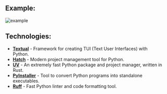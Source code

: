 ## Example:
![example](https://github.com/user-attachments/assets/8e7643da-d957-4db0-a097-a220290abe53)


## Technologies:

- **[Textual](https://github.com/Textualize/textual)** - Framework for creating TUI (Text User Interfaces) with Python.
- **[Hatch](https://github.com/pypa/hatch)** - Modern project management tool for Python.
- **[UV](https://github.com/astral-sh/uv)** - An extremely fast Python package and project manager, written in Rust.
- **[PyInstaller](https://github.com/pyinstaller/pyinstaller)** - Tool to convert Python programs into standalone executables.
- **[Ruff](https://github.com/astral-sh/ruff)** - Fast Python linter and code formatting tool.

